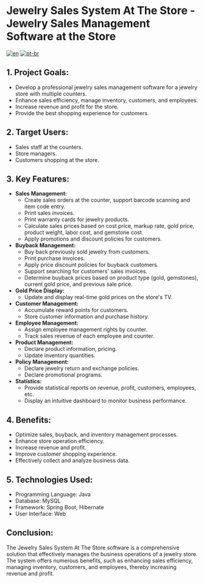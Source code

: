 # Jewelry Sales System At The Store - Jewelry Sales Management Software at the Store

[![en](https://img.shields.io/badge/lang-en-blue.svg)](https://github.com/UTH-BrotherHood/JewelrySalesSystem/blob/dev/README.eng.md)
[![pt-br](https://img.shields.io/badge/lang-vi-red.svg)](https://github.com/UTH-BrotherHood/JewelrySalesSystem/blob/main/README.md)

## 1. Project Goals:
- Develop a professional jewelry sales management software for a jewelry store with multiple counters.
- Enhance sales efficiency, manage inventory, customers, and employees.
- Increase revenue and profit for the store.
- Provide the best shopping experience for customers.

## 2. Target Users:
- Sales staff at the counters.
- Store managers.
- Customers shopping at the store.

## 3. Key Features:
- **Sales Management:**
  - Create sales orders at the counter, support barcode scanning and item code entry.
  - Print sales invoices.
  - Print warranty cards for jewelry products.
  - Calculate sales prices based on cost price, markup rate, gold price, product weight, labor cost, and gemstone cost.
  - Apply promotions and discount policies for customers.
- **Buyback Management:**
  - Buy back previously sold jewelry from customers.
  - Print purchase invoices.
  - Apply price discount policies for buyback customers.
  - Support searching for customers' sales invoices.
  - Determine buyback prices based on product type (gold, gemstones), current gold price, and previous sale price.
- **Gold Price Display:**
  - Update and display real-time gold prices on the store's TV.
- **Customer Management:**
  - Accumulate reward points for customers.
  - Store customer information and purchase history.
- **Employee Management:**
  - Assign employee management rights by counter.
  - Track sales revenue of each employee and counter.
- **Product Management:**
  - Declare product information, pricing.
  - Update inventory quantities.
- **Policy Management:**
  - Declare jewelry return and exchange policies.
  - Declare promotional programs.
- **Statistics:**
  - Provide statistical reports on revenue, profit, customers, employees, etc.
  - Display an intuitive dashboard to monitor business performance.

## 4. Benefits:
- Optimize sales, buyback, and inventory management processes.
- Enhance store operation efficiency.
- Increase revenue and profit.
- Improve customer shopping experience.
- Effectively collect and analyze business data.

## 5. Technologies Used:
- Programming Language: Java
- Database: MySQL
- Framework: Spring Boot, Hibernate
- User Interface: Web

## Conclusion:
The Jewelry Sales System At The Store software is a comprehensive solution that effectively manages the business operations of a jewelry store. The system offers numerous benefits, such as enhancing sales efficiency, managing inventory, customers, and employees, thereby increasing revenue and profit.
